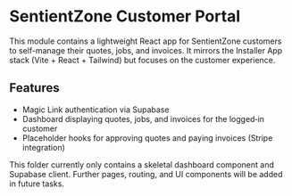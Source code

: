 # SentientZone Customer Portal

This module contains a lightweight React app for SentientZone customers to self-manage their quotes, jobs, and invoices. It mirrors the Installer App stack (Vite + React + Tailwind) but focuses on the customer experience.

## Features
- Magic Link authentication via Supabase
- Dashboard displaying quotes, jobs, and invoices for the logged‑in customer
- Placeholder hooks for approving quotes and paying invoices (Stripe integration)

This folder currently only contains a skeletal dashboard component and Supabase client. Further pages, routing, and UI components will be added in future tasks.
